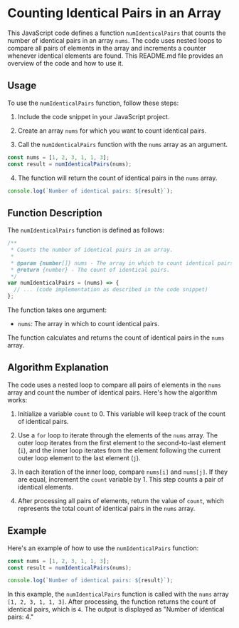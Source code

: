# Counting Identical Pairs in an Array

This JavaScript code defines a function `numIdenticalPairs` that counts the number of identical pairs in an array `nums`. The code uses nested loops to compare all pairs of elements in the array and increments a counter whenever identical elements are found. This README.md file provides an overview of the code and how to use it.

## Usage

To use the `numIdenticalPairs` function, follow these steps:

1. Include the code snippet in your JavaScript project.

2. Create an array `nums` for which you want to count identical pairs.

3. Call the `numIdenticalPairs` function with the `nums` array as an argument.

```javascript
const nums = [1, 2, 3, 1, 1, 3];
const result = numIdenticalPairs(nums);
```

4. The function will return the count of identical pairs in the `nums` array.

```javascript
console.log(`Number of identical pairs: ${result}`);
```

## Function Description

The `numIdenticalPairs` function is defined as follows:

```javascript
/**
 * Counts the number of identical pairs in an array.
 *
 * @param {number[]} nums - The array in which to count identical pairs.
 * @return {number} - The count of identical pairs.
 */
var numIdenticalPairs = (nums) => {
  // ... (code implementation as described in the code snippet)
};
```

The function takes one argument:

- `nums`: The array in which to count identical pairs.

The function calculates and returns the count of identical pairs in the `nums` array.

## Algorithm Explanation

The code uses a nested loop to compare all pairs of elements in the `nums` array and count the number of identical pairs. Here's how the algorithm works:

1. Initialize a variable `count` to 0. This variable will keep track of the count of identical pairs.

2. Use a `for` loop to iterate through the elements of the `nums` array. The outer loop iterates from the first element to the second-to-last element (`i`), and the inner loop iterates from the element following the current outer loop element to the last element (`j`).

3. In each iteration of the inner loop, compare `nums[i]` and `nums[j]`. If they are equal, increment the `count` variable by 1. This step counts a pair of identical elements.

4. After processing all pairs of elements, return the value of `count`, which represents the total count of identical pairs in the `nums` array.

## Example

Here's an example of how to use the `numIdenticalPairs` function:

```javascript
const nums = [1, 2, 3, 1, 1, 3];
const result = numIdenticalPairs(nums);

console.log(`Number of identical pairs: ${result}`);
```

In this example, the `numIdenticalPairs` function is called with the `nums` array `[1, 2, 3, 1, 1, 3]`. After processing, the function returns the count of identical pairs, which is `4`. The output is displayed as "Number of identical pairs: 4."
